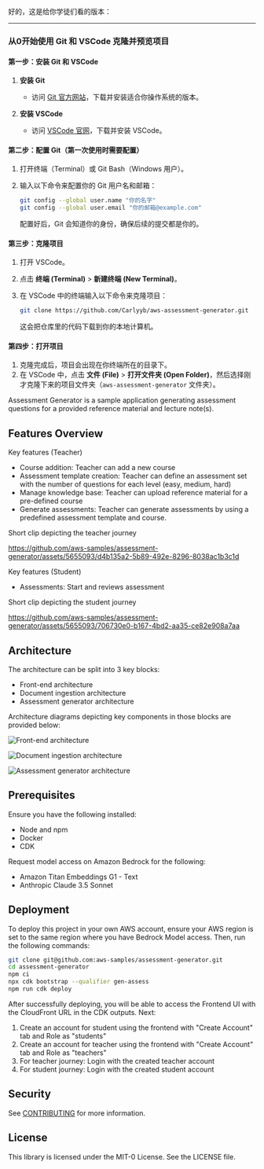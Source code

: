 好的，这是给你学徒们看的版本：

---

### 从0开始使用 Git 和 VSCode 克隆并预览项目

#### 第一步：安装 Git 和 VSCode
1. **安装 Git**  
   - 访问 [Git 官方网站](https://git-scm.com/)，下载并安装适合你操作系统的版本。
   
2. **安装 VSCode**  
   - 访问 [VSCode 官网](https://code.visualstudio.com/)，下载并安装 VSCode。

#### 第二步：配置 Git（第一次使用时需要配置）
1. 打开终端（Terminal）或 Git Bash（Windows 用户）。
2. 输入以下命令来配置你的 Git 用户名和邮箱：

   ```bash
   git config --global user.name "你的名字"
   git config --global user.email "你的邮箱@example.com"
   ```

   配置好后，Git 会知道你的身份，确保后续的提交都是你的。

#### 第三步：克隆项目
1. 打开 VSCode。
2. 点击 **终端 (Terminal)** > **新建终端 (New Terminal)**。
3. 在 VSCode 中的终端输入以下命令来克隆项目：

   ```bash
   git clone https://github.com/Carlyyb/aws-assessment-generator.git
   ```

   这会把仓库里的代码下载到你的本地计算机。

#### 第四步：打开项目
1. 克隆完成后，项目会出现在你终端所在的目录下。
2. 在 VSCode 中，点击 **文件 (File)** > **打开文件夹 (Open Folder)**，然后选择刚才克隆下来的项目文件夹（`aws-assessment-generator` 文件夹）。




Assessment Generator is a sample application generating assessment questions for a provided reference material and lecture note(s).

## Features Overview

Key features (Teacher)

- Course addition: Teacher can add a new course
- Assessment template creation: Teacher can define an assessment set with the number of questions for each level (easy, medium, hard)
- Manage knowledge base: Teacher can upload reference material for a pre-defined course
- Generate assessments: Teacher can generate assessments by using a predefined assessment template and course.

Short clip depicting the teacher journey

https://github.com/aws-samples/assessment-generator/assets/5655093/d4b135a2-5b89-492e-8296-8038ac1b3c1d

Key features (Student)

- Assessments: Start and reviews assessment

Short clip depicting the student journey

https://github.com/aws-samples/assessment-generator/assets/5655093/706730e0-b167-4bd2-aa35-ce82e908a7aa

## Architecture

The architecture can be split into 3 key blocks:

- Front-end architecture
- Document ingestion architecture
- Assessment generator architecture

Architecture diagrams depicting key components in those blocks are provided below:

![Front-end architecture](https://github.com/aws-samples/assessment-generator/blob/main/media/Arch-Front-End.png)

![Document ingestion architecture](https://github.com/aws-samples/assessment-generator/blob/main/media/Arch-Document-Ingestion.png)

![Assessment generator architecture](https://github.com/aws-samples/assessment-generator/blob/main/media/Arch-Assessment-Generator.png)

## Prerequisites

Ensure you have the following installed:

- Node and npm
- Docker
- CDK

Request model access on Amazon Bedrock for the following:

- Amazon Titan Embeddings G1 - Text
- Anthropic Claude 3.5 Sonnet

## Deployment

To deploy this project in your own AWS account, ensure your AWS region is set to the same region where you have Bedrock Model access.
Then, run the following commands:

```bash
git clone git@github.com:aws-samples/assessment-generator.git
cd assessment-generator
npm ci
npx cdk bootstrap --qualifier gen-assess
npm run cdk deploy
```

After successfully deploying, you will be able to access the Frontend UI with the CloudFront URL in the CDK outputs.
Next:

1. Create an account for student using the frontend with "Create Account" tab and Role as "students"
2. Create an account for teacher using the frontend with "Create Account" tab and Role as "teachers"
3. For teacher journey: Login with the created teacher account
4. For student journey: Login with the created student account

## Security

See [CONTRIBUTING](CONTRIBUTING.md#security-issue-notifications) for more information.

## License

This library is licensed under the MIT-0 License. See the LICENSE file.
